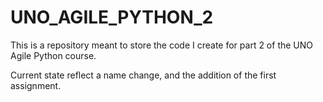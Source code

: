 # UNO_AGILE_PYTHON_2

This is a repository meant to store the code I create for part 2 of the UNO Agile Python course.

Current state reflect a name change, and the addition of the first assignment.
